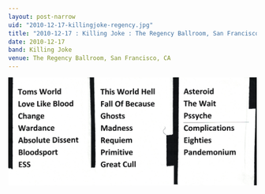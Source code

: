 ```yaml
---
layout: post-narrow
uid: "2010-12-17-killingjoke-regency.jpg"
title: "2010-12-17 : Killing Joke : The Regency Ballroom, San Francisco, CA"
date: 2010-12-17
band: Killing Joke
venue: The Regency Ballroom, San Francisco, CA
---
```


<div class="showcase">
  <img src="/img/2010/12/20101217-KillingJoke-Regency.jpg" alt="2010-12-17-killingjoke-regency.jpg">
</div>
